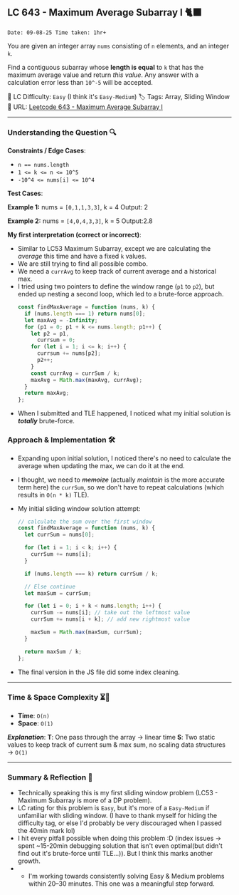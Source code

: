 ## LC 643 - Maximum Average Subarray I 🐈‍⬛

`Date: 09-08-25 Time taken: 1hr+`

You are given an integer array `nums` consisting of `n` elements, and an integer `k`.

Find a contiguous subarray whose **length is equal** to `k` that has the maximum average value and return _this value_. Any answer with a calculation error less than `10^-5` will be accepted.

🧩 LC Difficulty: `Easy` (I think it's `Easy-Medium`)
🏷️ Tags: Array, Sliding Window
🔗 URL: [Leetcode 643 - Maximum Average Subarray I](https://leetcode.com/problems/maximum-average-subarray-i/description/)

---

### Understanding the Question 🔍

**Constraints / Edge Cases**:

- `n == nums.length`
- `1 <= k <= n <= 10^5`
- `-10^4 <= nums[i] <= 10^4`

**Test Cases**:

**Example 1:**
nums = `[0,1,1,3,3]`, k = 4
Output: 2

**Example 2:**
nums = `[4,0,4,3,3]`, k = 5
Output:2.8

**My first interpretation (correct or incorrect)**:

- Similar to LC53 Maximum Subarray, except we are calculating the _average_ this time and have a fixed `k` values.
- We are still trying to find all possible combo.
- We need a `currAvg` to keep track of current average and a historical max.
- I tried using two pointers to define the window range (`p1` to `p2`), but ended up nesting a second loop, which led to a brute-force approach.
  ```js
  const findMaxAverage = function (nums, k) {
    if (nums.length === 1) return nums[0];
    let maxAvg = -Infinity;
    for (p1 = 0; p1 + k <= nums.length; p1++) {
      let p2 = p1,
        currsum = 0;
      for (let i = 1; i <= k; i++) {
        currsum += nums[p2];
        p2++;
      }
      const currAvg = currSum / k;
      maxAvg = Math.max(maxAvg, currAvg);
    }
    return maxAvg;
  };
  ```
- When I submitted and TLE happened, I noticed what my initial solution is **_totally_** brute-force.

### Approach & Implementation 🛠️

- Expanding upon initial solution, I noticed there's no need to calculate the average when updating the max, we can do it at the end.
- I thought, we need to ~~_memoize_~~ (actually _maintain_ is the more accurate term here) the `currSum`, so we don't have to repeat calculations (which results in `O(n * k)` TLE).
- My initial sliding window solution attempt:

  ```js
  // calculate the sum over the first window
  const findMaxAverage = function (nums, k) {
    let currSum = nums[0];

    for (let i = 1; i < k; i++) {
      currSum += nums[i];
    }

    if (nums.length === k) return currSum / k;

    // Else continue
    let maxSum = currSum;

    for (let i = 0; i + k < nums.length; i++) {
      currSum -= nums[i]; // take out the leftmost value
      currSum += nums[i + k]; // add new rightmost value

      maxSum = Math.max(maxSum, currSum);
    }

    return maxSum / k;
  };
  ```

- The final version in the JS file did some index cleaning.

---

### Time & Space Complexity ⏳🌌

- **Time**: `O(n)`
- **Space**: `O(1)`

**_Explanation_**:
**T**: One pass through the array → linear time
**S**: Two static values to keep track of current sum & max sum, no scaling data structures → `O(1)`

---

### Summary & Reflection 💭

- Technically speaking this is my first sliding window problem (LC53 - Maximum Subarray is more of a DP problem).
- LC rating for this problem is `Easy`, but it's more of a `Easy-Medium` if unfamiliar with sliding window. (I have to thank myself for hiding the difficulty tag, or else I'd probably be very discouraged when I passed the 40min mark lol)
- I hit every pitfall possible when doing this problem :D (index issues → spent ~15-20min debugging solution that isn't even optimal(but didn't find out it's brute-force until TLE...)). But I think this marks another growth.
- - I'm working towards consistently solving Easy & Medium problems within 20–30 minutes. This one was a meaningful step forward.

